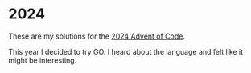 # 2024

These are my solutions for the
[2024 Advent of Code](https://adventofcode.com/2024).

This year I decided to try GO. I heard about the language and felt like it
might be interesting. 
